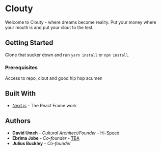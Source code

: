 # Clouty

Welcome to Clouty - where dreams become reality. Put your money where your mouth is and put your clout to the test.

## Getting Started

Clone that sucker down and run `yarn install` or `npm install`.

### Prerequisites

Access to repo, clout and good hip hop acumen

## Built With

- [Next.js](https://github.com/zeit/next.js) - The React Frame work

## Authors

- **David Umeh** - _Cultural Architect/Founder_ - [Hi-Speed](https://instagram.com/chiefumeh)
- **Ebrima Jobe** - _Co-founder_ - [TBA](https://github.com/freshlybreemed)
- **Julius Buckley** - _Co-founder_
